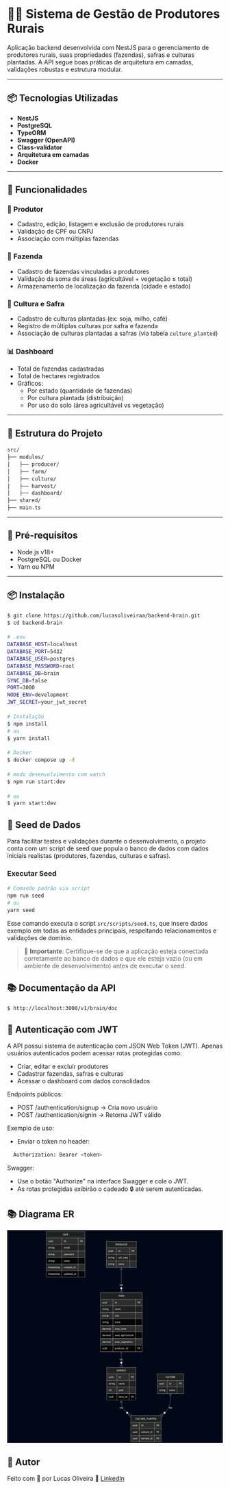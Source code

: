 # 🤝🏼 Sistema de Gestão de Produtores Rurais

Aplicação backend desenvolvida com NestJS para o gerenciamento de produtores rurais, suas propriedades (fazendas), safras e culturas plantadas. A API segue boas práticas de arquitetura em camadas, validações robustas e estrutura modular.

---

## 📦 Tecnologias Utilizadas

- **NestJS**
- **PostgreSQL**
- **TypeORM**
- **Swagger (OpenAPI)**
- **Class-validator**
- **Arquitetura em camadas**
- **Docker**

---

## 🚀 Funcionalidades

### 👤 Produtor
- Cadastro, edição, listagem e exclusão de produtores rurais
- Validação de CPF ou CNPJ
- Associação com múltiplas fazendas

### 🌾 Fazenda
- Cadastro de fazendas vinculadas a produtores
- Validação da soma de áreas (agricultável + vegetação ≤ total)
- Armazenamento de localização da fazenda (cidade e estado)

### 🌱 Cultura e Safra
- Cadastro de culturas plantadas (ex: soja, milho, café)
- Registro de múltiplas culturas por safra e fazenda
- Associação de culturas plantadas a safras (via tabela `culture_planted`)

### 📊 Dashboard
- Total de fazendas cadastradas
- Total de hectares registrados
- Gráficos:
  - Por estado (quantidade de fazendas)
  - Por cultura plantada (distribuição)
  - Por uso do solo (área agricultável vs vegetação)

---

## 📁 Estrutura do Projeto

```bash
src/
├── modules/
│   ├── producer/
│   ├── farm/
│   ├── culture/
│   ├── harvest/
│   ├── dashboard/
├── shared/
├── main.ts
```

---

## 🧰 Pré-requisitos

- Node.js v18+
- PostgreSQL ou Docker
- Yarn ou NPM

---

## 📦 Instalação

```bash
$ git clone https://github.com/lucasoliveiraa/backend-brain.git
$ cd backend-brain

# .env
DATABASE_HOST=localhost
DATABASE_PORT=5432
DATABASE_USER=postgres
DATABASE_PASSWORD=root
DATABASE_DB=brain
SYNC_DB=false
PORT=3000
NODE_ENV=development
JWT_SECRET=your_jwt_secret

# Instalação
$ npm install
# ou
$ yarn install

# Docker
$ docker compose up -d

# modo desenvolvimento com watch
$ npm run start:dev

# ou
$ yarn start:dev
```

## 🌱 Seed de Dados

Para facilitar testes e validações durante o desenvolvimento, o projeto conta com um script de seed que popula o banco de dados com dados iniciais realistas (produtores, fazendas, culturas e safras).

### Executar Seed

```bash
# Comando padrão via script
npm run seed
# ou
yarn seed
```

Esse comando executa o script `src/scripts/seed.ts`, que insere dados exemplo em todas as entidades principais, respeitando relacionamentos e validações de domínio.

> 🔐 **Importante**: Certifique-se de que a aplicação esteja conectada corretamente ao banco de dados e que ele esteja vazio (ou em ambiente de desenvolvimento) antes de executar o seed.

## 📚 Documentação da API

```bash
$ http://localhost:3000/v1/brain/doc
```

## 🔐 Autenticação com JWT

A API possui sistema de autenticação com JSON Web Token (JWT). Apenas usuários autenticados podem acessar rotas protegidas como:
 - Criar, editar e excluir produtores
 - Cadastrar fazendas, safras e culturas
 - Acessar o dashboard com dados consolidados

Endpoints públicos:
 - POST /authentication/signup → Cria novo usuário
 - POST /authentication/signin → Retorna JWT válido

Exemplo de uso:
  - Enviar o token no header:
```bash
  Authorization: Bearer <token>
```

Swagger:
 - Use o botão "Authorize" na interface Swagger e cole o JWT.
 - As rotas protegidas exibirão o cadeado 🔒 até serem autenticadas.

## 📚 Diagrama ER

<p align="center">
  <img  alt="Diagrama ER" src="github/diagram-brain-new.png">
</p>

## 🚀 Autor

Feito com 💜 por Lucas Oliveira 👋 [LinkedIn](https://www.linkedin.com/in/lucas-da-costa-oliveira-b75b30125/)
